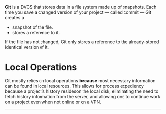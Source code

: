 **Git** is a DVCS that stores data in a file system made up of snapshots. Each time you save a changed version of your project — called commit — 
Git creates a

* snapshot of the file. 
* stores a reference to it.

If the file has not changed, Git only stores a reference to the already-stored identical version of it.

# Local Operations

Git mostly relies on local operations **because** most necessary information can be found in local resources.
This allows for process expediency because a project’s history resideson the local disk,
eliminating the need to fetch history information from the server, and allowing one to continue work on a project even when not online or on a VPN.
___

